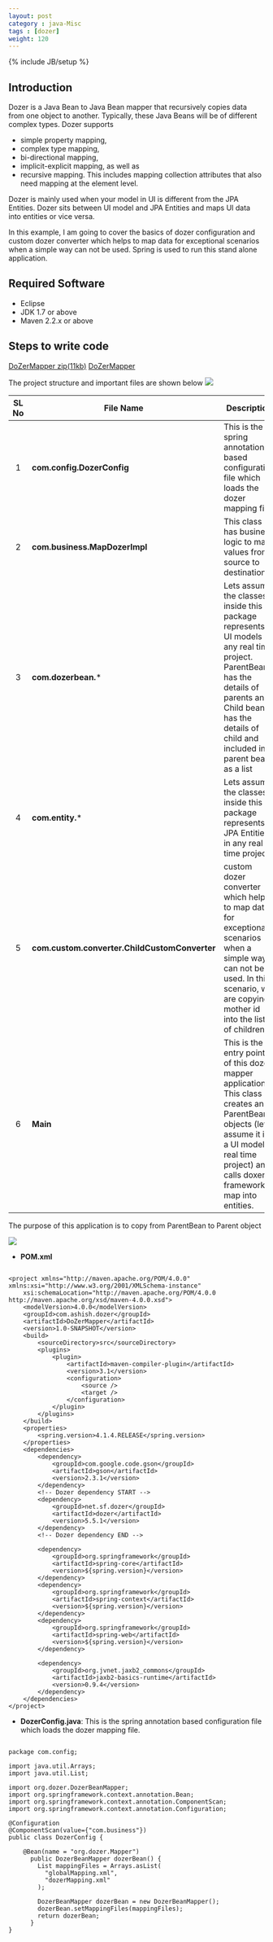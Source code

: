 ```yaml
---
layout: post
category : java-Misc
tags : [dozer]
weight: 120
---
```


{% include JB/setup %}

## Introduction

Dozer is a Java Bean to Java Bean mapper that recursively copies data from one object to another. Typically, these Java Beans will be of different complex types.
Dozer supports 


* simple property mapping, 
* complex type mapping, 
* bi-directional mapping, 
* implicit-explicit mapping, as well as 
* recursive mapping. 
This includes mapping collection attributes that also need mapping at the element level.  

Dozer is mainly used when your model in UI is different from the JPA Entities. Dozer sits between UI model and JPA Entities and maps UI data into entities or vice versa.

In this example, I am going to cover the basics of dozer configuration and custom dozer converter which helps to map data for exceptional scenarios when a simple way can not be used. Spring is used to run this stand alone application.

## Required Software


* Eclipse
* JDK 1.7 or above
* Maven 2.2.x or above
 
## Steps to write code

<div class="download-view">
	<span class="download">
		<a href="https://github.com/ashismo/repositoryForMyBlog/blob/master/spring/DoZerMapper.zip" target="_blank">DoZerMapper zip(11kb)</a>
	</span>
	<span class="view">
		<a href="https://github.com/ashismo/repositoryForMyBlog/tree/master/spring/DoZerMapper" target="_blank">DoZerMapper</a>
	</span>
</div>

The project structure and important files are shown below
<img src="https://cloud.githubusercontent.com/assets/11231867/10510257/8b077a3a-734f-11e5-9e2d-f2f40690a3c4.png"/>

SL No | File Name | Description
:---: | --- | ---
1 | **com.config.DozerConfig** | This is the spring annotation based configuration file which loads the dozer mapping file.
2 | **com.business.MapDozerImpl** | This class has business logic to map values from source to destination
3 | **com.dozerbean.*** | Lets assume the classes inside this package represents UI models in any real time project. ParentBean has the details of parents and Child bean has the details of child and included into parent bean as a list
4 | **com.entity.*** | Lets assume the classes inside this package represents JPA Entities in any real time project
5 | **com.custom.converter.ChildCustomConverter** | custom dozer converter which helps to map data for exceptional scenarios when a simple way can not be used. In this scenario, we are copying mother id into the list of children.
6 | **Main** | This is the entry point of this dozer mapper application. This class creates an ParentBean objects (lets assume it is a UI model in real time project) and calls doxer framework to map into entities.

The purpose of this application is to copy from ParentBean to Parent object

<img src="https://cloud.githubusercontent.com/assets/11231867/10510854/0e517afa-7353-11e5-8f49-b778d46d47ec.png"/>


* **POM.xml**

<pre class="prettyprint highlight"><code class="language-xml" data-lang="xml">
&lt;project xmlns="http://maven.apache.org/POM/4.0.0" xmlns:xsi="http://www.w3.org/2001/XMLSchema-instance"
	xsi:schemaLocation="http://maven.apache.org/POM/4.0.0 http://maven.apache.org/xsd/maven-4.0.0.xsd"&gt;
	&lt;modelVersion&gt;4.0.0&lt;/modelVersion&gt;
	&lt;groupId&gt;com.ashish.dozer&lt;/groupId&gt;
	&lt;artifactId&gt;DoZerMapper&lt;/artifactId&gt;
	&lt;version&gt;1.0-SNAPSHOT&lt;/version&gt;
	&lt;build&gt;
		&lt;sourceDirectory&gt;src&lt;/sourceDirectory&gt;
		&lt;plugins&gt;
			&lt;plugin&gt;
				&lt;artifactId&gt;maven-compiler-plugin&lt;/artifactId&gt;
				&lt;version&gt;3.1&lt;/version&gt;
				&lt;configuration&gt;
					&lt;source /&gt;
					&lt;target /&gt;
				&lt;/configuration&gt;
			&lt;/plugin&gt;
		&lt;/plugins&gt;
	&lt;/build&gt;
	&lt;properties&gt;
		&lt;spring.version&gt;4.1.4.RELEASE&lt;/spring.version&gt;
	&lt;/properties&gt;
	&lt;dependencies&gt;
		&lt;dependency&gt;
			&lt;groupId&gt;com.google.code.gson&lt;/groupId&gt;
			&lt;artifactId&gt;gson&lt;/artifactId&gt;
			&lt;version&gt;2.3.1&lt;/version&gt;
		&lt;/dependency&gt;
		&lt;!-- Dozer dependency START --&gt;
		&lt;dependency&gt;
			&lt;groupId&gt;net.sf.dozer&lt;/groupId&gt;
			&lt;artifactId&gt;dozer&lt;/artifactId&gt;
			&lt;version&gt;5.5.1&lt;/version&gt;
		&lt;/dependency&gt;
		&lt;!-- Dozer dependency END --&gt;

		&lt;dependency&gt;
			&lt;groupId&gt;org.springframework&lt;/groupId&gt;
			&lt;artifactId&gt;spring-core&lt;/artifactId&gt;
			&lt;version&gt;${spring.version}&lt;/version&gt;
		&lt;/dependency&gt;
		&lt;dependency&gt;
			&lt;groupId&gt;org.springframework&lt;/groupId&gt;
			&lt;artifactId&gt;spring-context&lt;/artifactId&gt;
			&lt;version&gt;${spring.version}&lt;/version&gt;
		&lt;/dependency&gt;
		&lt;dependency&gt;
			&lt;groupId&gt;org.springframework&lt;/groupId&gt;
			&lt;artifactId&gt;spring-web&lt;/artifactId&gt;
			&lt;version&gt;${spring.version}&lt;/version&gt;
		&lt;/dependency&gt;
		
		&lt;dependency&gt;
			&lt;groupId&gt;org.jvnet.jaxb2_commons&lt;/groupId&gt;
			&lt;artifactId&gt;jaxb2-basics-runtime&lt;/artifactId&gt;
			&lt;version&gt;0.9.4&lt;/version&gt;
		&lt;/dependency&gt;
	&lt;/dependencies&gt;
&lt;/project&gt;
</code></pre>


* **DozerConfig.java**: This is the spring annotation based configuration file which loads the dozer mapping file.

<pre class="prettyprint highlight"><code class="language-java" data-lang="java"> 
package com.config;

import java.util.Arrays;
import java.util.List;

import org.dozer.DozerBeanMapper;
import org.springframework.context.annotation.Bean;
import org.springframework.context.annotation.ComponentScan;
import org.springframework.context.annotation.Configuration;

@Configuration
@ComponentScan(value={"com.business"})
public class DozerConfig {
	
	@Bean(name = "org.dozer.Mapper")
	  public DozerBeanMapper dozerBean() {
	    List<String> mappingFiles = Arrays.asList(
	      "globalMapping.xml", 
	      "dozerMapping.xml"
	    );
	
	    DozerBeanMapper dozerBean = new DozerBeanMapper();
	    dozerBean.setMappingFiles(mappingFiles);
	    return dozerBean;
	  }
}

</code></pre>